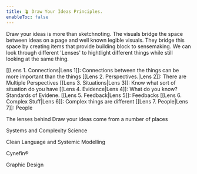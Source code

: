 ```yaml
---
title: 🪴 Draw Your Ideas Principles.
enableToc: false
---
```


Draw your ideas is more than sketchnoting. The visuals bridge the space between ideas on a page and well known legible visuals. They bridge this space by creating items that provide building block to sensemaking.
We can look through different 'Lenses' to hightlight different things while still looking at the same thing.

[[Lens 1. Connections|Lens 1]]: Connections between the things can be more important than the things
[[Lens 2. Perspectives.|Lens 2]]: There are Multiple Perspectives
[[Lens 3. Situations|Lens 3]]: Know what sort of situation do you have
[[Lens 4.  Evidence|Lens 4]]: What do you know? Standards of Evidene.
[[Lens 5.  Feedback|Lens 5]]: Feedbacks
[[Lens 6. Complex Stuff|Lens 6]]: Complex things are different
[[Lens 7. People|Lens 7]]: People 

The lenses behind Draw your ideas come from a number of places

Systems and Complexity Science

Clean Language and Systemic Modelling

Cynefin®

Graphic Design



